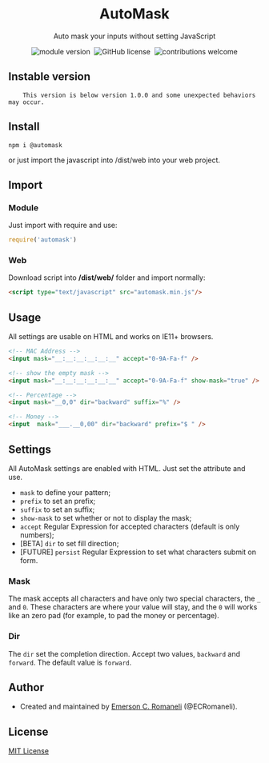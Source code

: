 <h1 align='center'>AutoMask</h1>
<p align='center'>
    Auto mask your inputs without setting JavaScript
</p>
<p align='center'>
<img src="https://img.shields.io/npm/v/automask.svg" alt="module version">&nbsp;
    <img src="https://img.shields.io/badge/license-MIT-blue.svg" alt="GitHub license">&nbsp;
    <img src="https://img.shields.io/badge/contributions-welcome-brightgreen.svg?style=flat" alt="contributions welcome">
</p>

## Instable version
        This version is below version 1.0.0 and some unexpected behaviors may occur.

## Install

```
npm i @automask
```

or just import the javascript into /dist/web into your web project.

## Import
### Module
Just import with require and use:
```typescript
require('automask')
``` 

### Web
Download script into **/dist/web/** folder and import normally:
```html
<script type="text/javascript" src="automask.min.js"/>
```

## Usage
All settings are usable on HTML and works on IE11+ browsers.

```html
<!-- MAC Address -->
<input mask="__:__:__:__:__:__" accept="0-9A-Fa-f" />

<!-- show the empty mask -->
<input mask="__:__:__:__:__:__" accept="0-9A-Fa-f" show-mask="true" />

<!-- Percentage -->
<input mask="__0,0" dir="backward" suffix="%" />

<!-- Money -->
<input  mask="___.__0,00" dir="backward" prefix="$ " />
```

## Settings

All AutoMask settings are enabled with HTML. Just set the attribute and use.

- `mask` to define your pattern;
- `prefix` to set an prefix;
- `suffix` to set an suffix;
- `show-mask` to set whether or not to display the mask;
- `accept` Regular Expression for accepted characters (default is only numbers);
- [BETA] `dir` to set fill direction;
- [FUTURE] `persist` Regular Expression to set what characters submit on form.

### Mask

The mask accepts all characters and have only two special characters, the `_` and `0`.
These characters are where your value will stay, and the `0` will works like an zero pad (for example, to pad the money or percentage).

### Dir

The `dir` set the completion direction. Accept two values, `backward` and `forward`. The default value is `forward`.

## Author

- Created and maintained by [Emerson C. Romaneli](https://github.com/ECRomaneli) (@ECRomaneli).

## License

[MIT License](https://github.com/ECRomaneli/AutoMask/blob/master/LICENSE)
